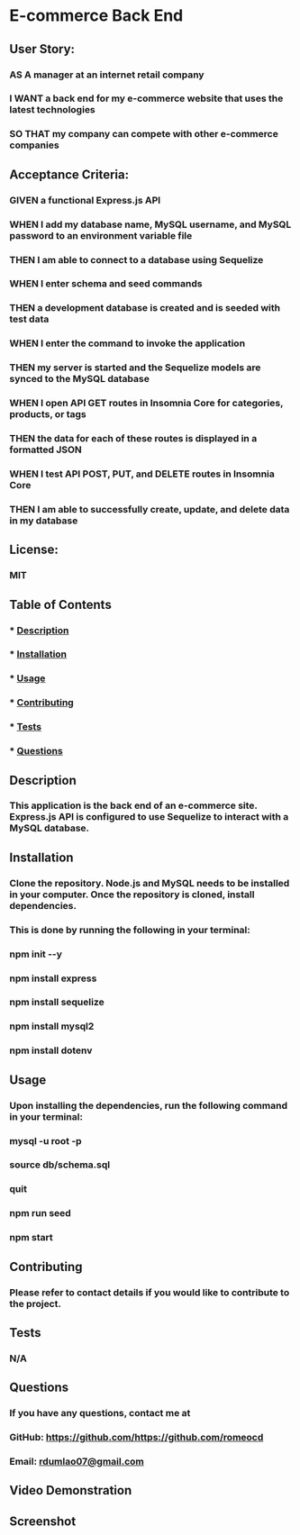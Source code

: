 # E-commerce Back End

## User Story: 
### AS A manager at an internet retail company
### I WANT a back end for my e-commerce website that uses the latest technologies
### SO THAT my company can compete with other e-commerce companies

## Acceptance Criteria:
### GIVEN a functional Express.js API
### WHEN I add my database name, MySQL username, and MySQL password to an environment variable file
### THEN I am able to connect to a database using Sequelize
### WHEN I enter schema and seed commands
### THEN a development database is created and is seeded with test data
### WHEN I enter the command to invoke the application
### THEN my server is started and the Sequelize models are synced to the MySQL database
### WHEN I open API GET routes in Insomnia Core for categories, products, or tags
### THEN the data for each of these routes is displayed in a formatted JSON
### WHEN I test API POST, PUT, and DELETE routes in Insomnia Core
### THEN I am able to successfully create, update, and delete data in my database

  ## License:   
  ### MIT

  ## Table of Contents
  ### * [Description](#description)
  ### * [Installation](#installation)
  ### * [Usage](#usage)
  ### * [Contributing](#Contributing)
  ### * [Tests](#tests)
  ### * [Questions](#questions)

  ## Description
  ### This application is the back end of an e-commerce site. Express.js API is configured to use Sequelize to interact with a MySQL database.

  ## Installation
  ### Clone the repository. Node.js and MySQL needs to be installed in your computer. Once the repository is cloned, install dependencies.
  ### This is done by running the following in your terminal:
  ### npm init --y
  ### npm install express
  ### npm install sequelize
  ### npm install mysql2
  ### npm install dotenv

  ## Usage
  ### Upon installing the dependencies, run the following command in your terminal:
  ### mysql -u root -p
  ### source db/schema.sql
  ### quit
  ### npm run seed
  ### npm start


  ## Contributing
  ### Please refer to contact details if you would like to contribute to the project.

  ## Tests
  ### N/A

  ## Questions
  ### If you have any questions, contact me at

  ### GitHub: https://github.com/https://github.com/romeocd
  ### Email: rdumlao07@gmail.com

  ## Video Demonstration
  ### 

  ## Screenshot
  
